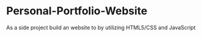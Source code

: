 # Personal-Portfolio-Website
As a side project build an website to by utilizing HTML5/CSS and JavaScript
